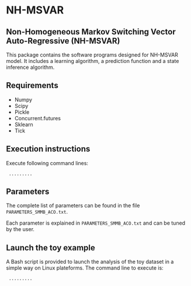 # NH-MSVAR

## Non-Homogeneous Markov Switching Vector Auto-Regressive (NH-MSVAR)
This package contains the software programs designed for NH-MSVAR model. It includes a learning algorithm, a prediction function and a state inference algorithm.

## Requirements
 * Numpy
 * Scipy
 * Pickle
 * Concurrent.futures
 * Sklearn
 * Tick


## Execution instructions
Execute following command lines:
```{python}
 .........
```

## Parameters
The complete list of parameters can be found in the file `PARAMETERS_SMMB_ACO.txt`.

Each parameter is explained in `PARAMETERS_SMMB_ACO.txt` and can be tuned by the user.

## Launch the toy example
A Bash script is provided to launch the analysis of the toy dataset in a simple way on Linux plateforms.
The command line to execute is:
```{python}
 .........
```
